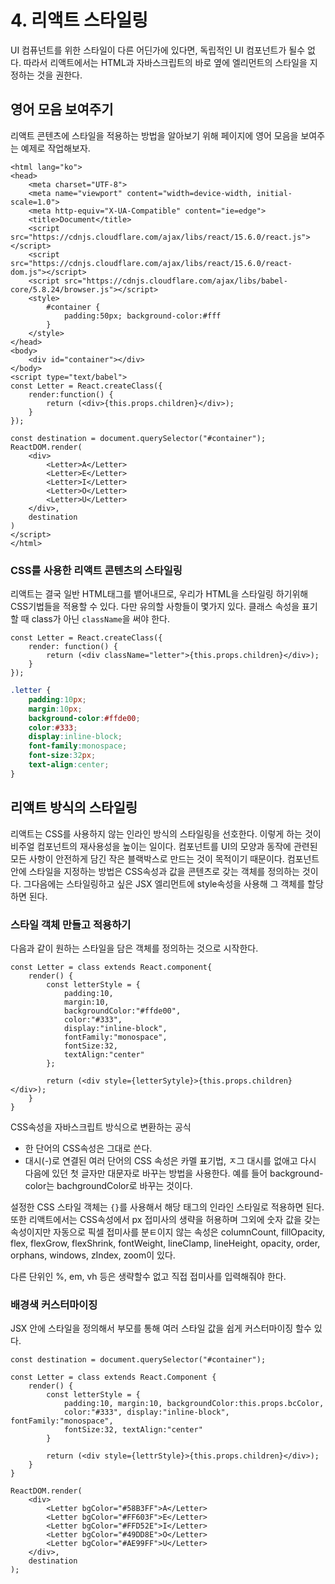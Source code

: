 # 4. 리액트 스타일링

UI 컴퓨넌트를 위한 스타일이 다른 어딘가에 있다면, 독립적인 UI 컴포넌트가 될수 없다. 따라서 리액트에서는 HTML과 자바스크립트의 바로 옆에 엘리먼트의 스타일을 지정하는 것을 권한다. 

## 영어 모음 보여주기
리액트 콘텐츠에 스타일을 적용하는 방법을 알아보기 위해 페이지에 영어 모음을 보여주는 예제로 작업해보자.

```<!DOCTYPE html>
<html lang="ko">
<head>
    <meta charset="UTF-8">
    <meta name="viewport" content="width=device-width, initial-scale=1.0">
    <meta http-equiv="X-UA-Compatible" content="ie=edge">
    <title>Document</title>
    <script src="https://cdnjs.cloudflare.com/ajax/libs/react/15.6.0/react.js"></script>
    <script src="https://cdnjs.cloudflare.com/ajax/libs/react/15.6.0/react-dom.js"></script>
    <script src="https://cdnjs.cloudflare.com/ajax/libs/babel-core/5.8.24/browser.js"></script>
    <style>
        #container {
            padding:50px; background-color:#fff
        }
    </style>
</head>
<body>
    <div id="container"></div>
</body>
<script type="text/babel">
const Letter = React.createClass({
    render:function() {
        return (<div>{this.props.children}</div>);
    }
});

const destination = document.querySelector("#container");
ReactDOM.render(
    <div>
        <Letter>A</Letter>
        <Letter>E</Letter>
        <Letter>I</Letter>
        <Letter>O</Letter>
        <Letter>U</Letter>
    </div>,
    destination
)
</script>
</html>
```
### CSS를 사용한 리액트 콘텐츠의 스타일링
리액트는 결국 일반 HTML태그를 뱉어내므로, 우리가 HTML을 스타일링 하기위해 CSS기법들을 적용할 수 있다. 다만 유의할 사항들이 몇가지 있다.
클래스 속성을 표기할 때 class가 아닌 `className`을 써야 한다. 
```JSX
const Letter = React.createClass({
    render: function() {
        return (<div className="letter">{this.props.children}</div>);
    }
});
```
```css
.letter {
    padding:10px;
    margin:10px;
    background-color:#ffde00;
    color:#333;
    display:inline-block;
    font-family:monospace;
    font-size:32px;
    text-align:center;
}
```

## 리액트 방식의 스타일링
리액트는 CSS를 사용하지 않는 인라인 방식의 스타일링을 선호한다. 이렇게 하는 것이 비주얼 컴포넌트의 재사용성을 높이는 일이다. 컴포넌트를 UI의 모양과 동작에 관련된 모든 사항이 안전하게 담긴 작은 블랙박스로 만드는 것이 목적이기 때문이다.
컴포넌트 안에 스타일을 지정하는 방법은 CSS속성과 값을 콘텐츠로 갖는 객체를 정의하는 것이다. 그다음에는 스타일링하고 싶은 JSX 엘리먼트에 style속성을 사용해 그 객체를 할당하면 된다. 

### 스타일 객체 만들고 적용하기
다음과 같이 원하는 스타일을 담은 객체를 정의하는 것으로 시작한다.

```JSX
const Letter = class extends React.component{
    render() {
        const letterStyle = {
            padding:10,
            margin:10,
            backgroundColor:"#ffde00",
            color:"#333",
            display:"inline-block",
            fontFamily:"monospace",
            fontSize:32,
            textAlign:"center"
        };

        return (<div style={letterSytyle}>{this.props.children}</div>);
    }
}
```

CSS속성을 자바스크립트 방식으로 변환하는 공식
- 한 단어의 CSS속성은 그대로 쓴다.
- 대시(-)로 연결된 여러 단어의 CSS 속성은 카멜 표기법, ㅈ그 대시를 없애고 다시 다음에 있던 첫 글자만 대문자로 바꾸는 방법을 사용한다. 예를 들어 background-color는 bachgroundColor로 바꾸는 것이다.

설정한 CSS 스타일 객체는 `{}`를 사용해서 해당 태그의 인라인 스타일로 적용하면 된다. 또한 리액트에서는 CSS속성에서 px 접미사의 생략을 허용하며 그외에 숫자 값을 갖는 속성이지만 자동으로 픽셀 접미사를 분ㅌ이지 않는 속성은 columnCount, fillOpacity, flex, flexGrow, flexShrink, fontWeight, lineClamp, lineHeight, opacity, order, orphans, windows, zIndex, zoom이 있다. 

다른 단위인 %, em, vh 등은 생략할수 없고 직접 접미사를 입력해줘야 한다. 

### 배경색 커스터마이징
JSX 안에 스타일을 정의해서 부모를 통해 여러 스타일 값을 쉽게 커스터마이징 할수 있다.
```JSX
const destination = document.querySelector("#container");

const Letter = class extends React.Component {
    render() {
        const letterStyle = {
            padding:10, margin:10, backgroundColor:this.props.bcColor,
            color:"#333", display:"inline-block", fontFamily:"monospace",
            fontSize:32, textAlign:"center"
        }

        return (<div style={lettrStyle}>{this.props.children}</div>);
    }
}

ReactDOM.render(
    <div>
        <Letter bgColor="#58B3FF">A</Letter>
        <Letter bgColor="#FF603F">E</Letter>
        <Letter bgColor="#FFD52E">I</Letter>
        <Letter bgColor="#49DD8E">O</Letter>
        <Letter bgColor="#AE99FF">U</Letter>
    </div>,
    destination
);
```
